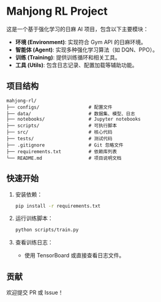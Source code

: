 # Mahjong RL Project

这是一个基于强化学习的日麻 AI 项目，包含以下主要模块：

- **环境 (Environment)**: 实现符合 Gym API 的日麻环境。
- **智能体 (Agent)**: 实现多种强化学习算法（如 DQN、PPO）。
- **训练 (Training)**: 提供训练循环和相关工具。
- **工具 (Utils)**: 包含日志记录、配置加载等辅助功能。

## 项目结构

```
mahjong-rl/
├── configs/                  # 配置文件
├── data/                     # 数据集、模型、日志
├── notebooks/                # Jupyter notebooks
├── scripts/                  # 可执行脚本
├── src/                      # 核心代码
├── tests/                    # 测试代码
├── .gitignore                # Git 忽略文件
├── requirements.txt          # 依赖库列表
└── README.md                 # 项目说明文档
```

## 快速开始

1. 安装依赖：
   ```bash
   pip install -r requirements.txt
   ```

2. 运行训练脚本：
   ```bash
   python scripts/train.py
   ```

3. 查看训练日志：
   - 使用 TensorBoard 或直接查看日志文件。

## 贡献

欢迎提交 PR 或 Issue！
